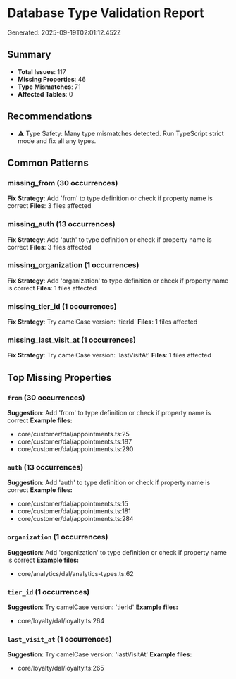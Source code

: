 # Database Type Validation Report

Generated: 2025-09-19T02:01:12.452Z

## Summary

- **Total Issues**: 117
- **Missing Properties**: 46
- **Type Mismatches**: 71
- **Affected Tables**: 0

## Recommendations

- ⚠️ Type Safety: Many type mismatches detected. Run TypeScript strict mode and fix all any types.

## Common Patterns

### missing_from (30 occurrences)
**Fix Strategy**: Add 'from' to type definition or check if property name is correct
**Files**: 3 files affected

### missing_auth (13 occurrences)
**Fix Strategy**: Add 'auth' to type definition or check if property name is correct
**Files**: 3 files affected

### missing_organization (1 occurrences)
**Fix Strategy**: Add 'organization' to type definition or check if property name is correct
**Files**: 1 files affected

### missing_tier_id (1 occurrences)
**Fix Strategy**: Try camelCase version: 'tierId'
**Files**: 1 files affected

### missing_last_visit_at (1 occurrences)
**Fix Strategy**: Try camelCase version: 'lastVisitAt'
**Files**: 1 files affected

## Top Missing Properties

### `from` (30 occurrences)
**Suggestion**: Add 'from' to type definition or check if property name is correct
**Example files:**
- core/customer/dal/appointments.ts:25
- core/customer/dal/appointments.ts:187
- core/customer/dal/appointments.ts:290

### `auth` (13 occurrences)
**Suggestion**: Add 'auth' to type definition or check if property name is correct
**Example files:**
- core/customer/dal/appointments.ts:15
- core/customer/dal/appointments.ts:181
- core/customer/dal/appointments.ts:284

### `organization` (1 occurrences)
**Suggestion**: Add 'organization' to type definition or check if property name is correct
**Example files:**
- core/analytics/dal/analytics-types.ts:62

### `tier_id` (1 occurrences)
**Suggestion**: Try camelCase version: 'tierId'
**Example files:**
- core/loyalty/dal/loyalty.ts:264

### `last_visit_at` (1 occurrences)
**Suggestion**: Try camelCase version: 'lastVisitAt'
**Example files:**
- core/loyalty/dal/loyalty.ts:265
